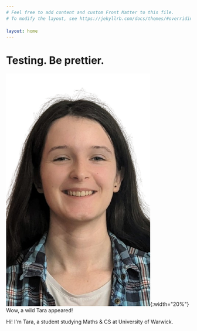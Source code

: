 ```yaml
---
# Feel free to add content and custom Front Matter to this file.
# To modify the layout, see https://jekyllrb.com/docs/themes/#overriding-theme-defaults

layout: home
---
```


# Testing. Be prettier.

![Image](./assets/Tara-Picture.png){:width="20%"}
Wow, a wild Tara appeared!

Hi! I'm Tara, a student studying Maths & CS at University of Warwick.




